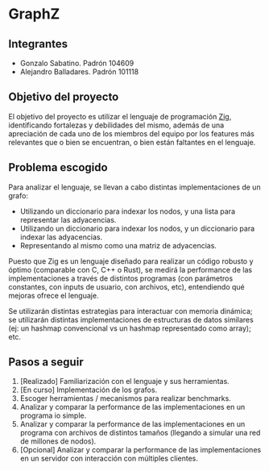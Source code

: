 # GraphZ

## Integrantes
- Gonzalo Sabatino. Padrón 104609
- Alejandro Balladares. Padrón 101118

## Objetivo del proyecto
El objetivo del proyecto es utilizar el lenguaje de programación [Zig](https://ziglang.org/), identificando fortalezas y debilidades del mismo, además de una apreciación de cada uno de los miembros del equipo por los features más relevantes que o bien se encuentran, o bien están faltantes en el lenguaje.

## Problema escogido
Para analizar el lenguaje, se llevan a cabo distintas implementaciones de un grafo:
- Utilizando un diccionario para indexar los nodos, y una lista para representar las adyacencias.
- Utilizando un diccionario para indexar los nodos, y un diccionario para indexar las adyacencias.
- Representando al mismo como una matriz de adyacencias.

Puesto que Zig es un lenguaje diseñado para realizar un código robusto y óptimo (comparable con C, C++ o Rust), se medirá la performance de las implementaciones a través de distintos programas (con parámetros constantes, con inputs de usuario, con archivos, etc), entendiendo qué mejoras ofrece el lenguaje.

Se utilizarán distintas estrategias para interactuar con memoria dinámica; se utilizarán distintas implementaciones de estructuras de datos similares (ej: un hashmap convencional vs un hashmap representado como array); etc.

## Pasos a seguir
1. [Realizado] Familiarización con el lenguaje y sus herramientas.
2. [En curso] Implementación de los grafos.
3. Escoger herramientas / mecanismos para realizar benchmarks.
4. Analizar y comparar la performance de las implementaciones en un programa io simple.
5. Analizar y comparar la performance de las implementaciones en un programa con archivos de distintos tamaños (llegando a simular una red de millones de nodos).
6. [Opcional] Analizar y comparar la performance de las implementaciones en un servidor con interacción con múltiples clientes.
